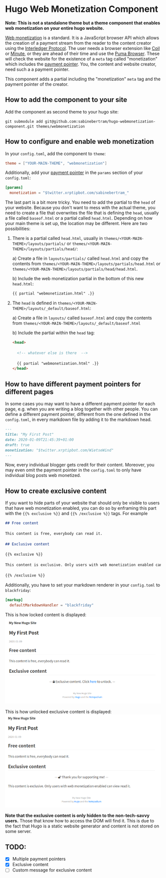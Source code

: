 # Hugo Web Monetization Component

**Note: This is not a standalone theme but a theme component that enables web monetization on your entire hugo website.**

[Web monetization](https://webmonetization.org/) is a standard. It is a JavaScript browser API which allows the creation of a payment stream from the reader to the content creator using the [Interledger Protocol](https://interledger.org/). The user needs a browser extension like [Coil](https://coil.com/) or [Minute](https://github.com/interledgerjs/minute), or they are ahead of their time and use the [Puma Browser](https://www.pumabrowser.com/). These will check the website for the existence of a `meta` tag called "monetization" which includes the [payment pointer](https://paymentpointers.org/). You, the content and website creator, need such a a payment pointer.

This component adds a partial including the "monetization" `meta` tag and the payment pointer of the creator.

## How to add the component to your site

Add the component as second theme to your hugo site:
```
git submodule add git@github.com:sabinebertram/hugo-webmonetization-component.git themes/webmonetization
```

## How to configure and enable web monetization

In your `config.toml`, add the component to `theme`:
```toml
theme = ["YOUR-MAIN-THEME", "webmonetization"]
```

Additionally, add your [payment pointer](https://paymentpointers.org/) in the `params` section of your `config.toml`:
```toml
[params]
  monetization = "$twitter.xrptipbot.com/sabinebertram_"
```

The last part is a bit more tricky. You need to add the partial to the `head` of your website. Because you don't want to mess with the actual theme, you need to create a file that overwrites the file that is defining the `head`, usually a file called `baseof.html` or a partial called `head.html`. Depending on how your main theme is set up, the location may be different. Here are two possibilities:

1. There is a partial called `head.html`, usually in `themes/<YOUR-MAIN-THEME>/layouts/partials/` or `themes/<YOUR-MAIN-THEME>/layouts/partials/head/`:

    a) Create a file in `layouts/partials/` called `head.html` and copy the contents from `themes/<YOUR-MAIN-THEME>/layouts/partials/head.html` or `themes/<YOUR-MAIN-THEME>/layouts/partials/head/head.html`.

    b) Include the web monetization partial in the bottom of this new `head.html`:
    ```html
    {{ partial "webmonetization.html" .}}
    ```

2. The `head` is defined in `themes/<YOUR-MAIN-THEME>/layouts/_default/baseof.html`:

    a) Create a file in `layouts/` called `baseof.html` and copy the contents from `themes/<YOUR-MAIN-THEME>/layouts/_default/baseof.html`

    b) Include the partial within the `head` tag:
    ```html
    <head>

      <!-- whatever else is there  -->

      {{ partial "webmonetization.html" .}}
    </head>
    ```

## How to have different payment pointers for different pages
In some cases you may want to have a different payment pointer for each page, e.g. when you are writing a blog together with other people. You can define a different payment pointer, different from the one defined in the `config.toml`, in every markdown file by adding it to the markdown head.
```md
---
title: "My First Post"
date: 2020-01-09T21:45:39+01:00
draft: true
monetization: "$twitter.xrptipbot.com/WietseWind"
---
```
Now, every individual blogger gets credit for their content. Moreover, you may even omit the payment pointer in the `config.toml` to only have individual blog posts web monetized. 

## How to create exclusive content

If you want to hide parts of your website that should only be visible to users that have web monetization enabled, you can do so by enframing this part with the `{{% exclusive %}}` and `{{% /exclusive %}}` tags. For example
```markdown
## Free content

This content is free, everybody can read it.

## Exclusive content

{{% exclusive %}}

This content is exclusive. Only users with web monetization enabled can view read it.

{{% /exclusive %}}
```

Additionally, you have to set your markdown renderer in your `config.toml` to `blackfriday`:
```toml
[markup]
  defaultMarkdownHandler = "blackfriday"
```

This is how locked content is displayed:
<kbd><img src="screenshots/nowebmo.png" alt="No web monetization"/></kbd>

This is how unlocked exclusive content is displayed:
<kbd><img src="screenshots/webmo.png" alt="Web monetization enabled"/></kbd>

**Note that the exclusive content is only hidden to the non-tech-savvy users.** Those that know how to access the DOM will find it. This is due to the fact that Hugo is a static website generator and content is not stored on some server. 

## TODO:
- [x] Multiple payment pointers
- [x] Exclusive content
- [ ] Custom message for exclusive content
